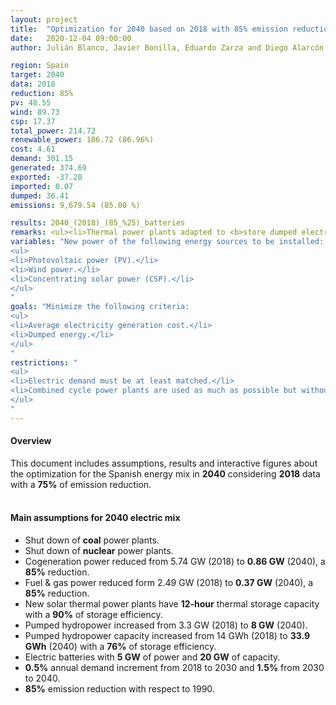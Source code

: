 ```yaml
---
layout: project
title:  "Optimization for 2040 based on 2018 with 85% emission reduction"
date:   2020-12-04 09:00:00
author: Julián Blanco, Javier Bonilla, Eduardo Zarza and Diego Alarcón

region: Spain
target: 2040
data: 2018
reduction: 85%
pv: 48.55
wind: 89.73
csp: 17.37
total_power: 214.72
renewable_power: 186.72 (86.96%)
cost: 4.61
demand: 301.15
generated: 374.69
exported: -37.20
imported: 0.07
dumped: 36.41
emissions: 9,679.54 (85.00 %)

results: 2040_(2018)_(85_%25)_batteries
remarks: <ul><li>Thermal power plants adapted to <b>store dumped electricity</b>.</li></ul>
variables: "New power of the following energy sources to be installed:
<ul>
<li>Photovoltaic power (PV).</li>
<li>Wind power.</li>
<li>Concentrating solar power (CSP).</li>
</ul>
"
goals: "Minimize the following criteria:
<ul>
<li>Average electricity generation cost.</li>
<li>Dumped energy.</li>
</ul>
"
restrictions: "
<ul>
<li>Electric demand must be at least matched.</li>
<li>Combined cycle power plants are used as much as possible but without exceeding the maximum allowed CO<sub>2</sub> emissions.</li>
</ul>
"
---
```

#### Overview
This document includes assumptions, results and interactive figures about the optimization for the Spanish energy mix in **2040** considering **2018** data with a **75%** of emission reduction.
<br>
<br>
#### Main assumptions for 2040 electric mix
- Shut down of **coal** power plants.
- Shut down of **nuclear** power plants.
- Cogeneration power reduced from 5.74 GW (2018) to **0.86 GW** (2040), a **85%** reduction.
- Fuel & gas power reduced form 2.49 GW (2018) to **0.37 GW** (2040), a **85%** reduction.
- New solar thermal power plants have **12-hour** thermal storage capacity with a **90%** of storage efficiency.
- Pumped hydropower increased from 3.3 GW (2018) to **8 GW** (2040).
- Pumped hydropower capacity increased from 14 GWh (2018) to **33.9 GWh** (2040) with a **76%** of storage efficiency.
- Electric batteries with **5 GW** of power and **20 GW** of capacity.
- **0.5%** annual demand increment from 2018 to 2030 and **1.5%** from 2030 to 2040.
- **85%** emission reduction with respect to 1990.
<br>
<br>
